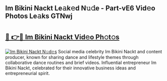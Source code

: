 ## Im Bikini Nackt Le𝚊k𝚎d N𝚞𝚍e - Part-vE6 Vid𝚎o Photos Le𝚊ks GTNwj

# <h2><a href="http://fbau4rk.evod.top/?m=Im+Bikini+Nackt">🔗 👉🔴 Im Bikini Nackt Vid𝚎o Ph𝚘t𝚘s</a></h2>

[![Im Bikini Nackt N𝚞d𝚎s](https://i.imgur.com/8V9OHl7.gif)](http://fbau4rk.evod.top/?m=Im+Bikini+Nackt)
Social media celebrity Im Bikini Nackt and content producer, known for sharing dance and lifestyle themes through collaborative dance routines and brief videos. Influential entrepreneur Im Bikini Nackt, celebrated for their innovative business ideas and entrepreneurial spirit. 
